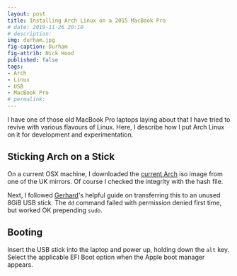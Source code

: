 ```yaml
---
layout: post
title: Installing Arch Linux on a 2015 MacBook Pro
# date: 2019-11-26 20:10
# description: 
img: durham.jpg
fig-caption: Durham
fig-attrib: Nick Hood
published: false
tags:
- Arch
- Linux
- USB
- MacBook Pro
# permalink:
---
```

I have one of those old MacBook Pro laptops laying about that I have tried to revive with various flavours of Linux. Here, I describe how I put Arch Linux on it for development and experimentation.

## Sticking Arch on a Stick
On a current OSX machine, I downloaded the [current Arch](https://www.archlinux.org/download/) iso image from one of the UK mirrors. Of course I checked the integrity with the hash file.

Next, I followed [Gerhard](https://blog.tinned-software.net/create-bootable-usb-stick-from-iso-in-mac-os-x/)'s helpful guide on transferring this to an unused 8GiB USB stick. The ```dd``` command failed with permission denied first time, but worked OK prepending ```sudo```.

## Booting
Insert the USB stick into the laptop and power up, holding down the ```alt``` key. Select the applicable EFI Boot option when the Apple boot manager appears.


